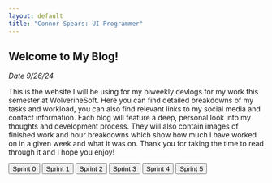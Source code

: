 ```yaml
---
layout: default
title: "Connor Spears: UI Programmer"
---
```


<!-- Intro Section -->
<article>
	<h2>Welcome to My Blog!</h2>
	<p><em>Date 9/26/24</em></p>
	<p>This is the website I will be using for my biweekly devlogs for my work this semester at WolverineSoft. Here you can find detailed breakdowns of my tasks and workload, you can also find relevant links to my social media and contact information. Each blog will feature a deep, personal look into my thoughts and development process. They will also contain images of finished work and hour breakdowns which show how much I have worked on in a given week and what it was on. Thank you for taking the time to read through it and I hope you enjoy!</p>
</article>

<!-- Blog List Section -->
<div class="tabbed-navigation">
	<button class="sprint-button" onclick="showSprint(0)">Sprint 0</button>
	<button class="sprint-button" onclick="showSprint(1)">Sprint 1</button>
	<button class="sprint-button" onclick="showSprint(2)">Sprint 2</button>
    <button class="sprint-button" onclick="showSprint(3)">Sprint 3</button>
    <button class="sprint-button" onclick="showSprint(4)">Sprint 4</button>
    <button class="sprint-button" onclick="showSprint(5)">Sprint 5</button>
</div>

<div id="sprint0" class="sprint-content" style="display: none;">
	<h2>Sprint 0 Blog</h2>
	<p><em>Date 09/22/24 - 10/06/24</em></p>
	<p>During this sprint I completed a technical interview, met my teammates, and made this website!</p>
	<a href="{{ '/blog/2024/09/26/sprint0Blog.html' | relative_url }}" class="read-more">Read More</a>
</div>
<div id="sprint1" class="sprint-content" style="display: none;">
	<h2>Sprint 1 Blog</h2>
	<p><em>Date 10/06/24 - 10/20/24</em></p>
	<p>During sprint 1 we created a preliminary prototype for our game!</p>
	<a href="{{ '/blog/2024/10/13/sprint1Blog.html' | relative_url }}" class="read-more">Read More</a>
</div>
<div id="sprint2" class="sprint-content" style="display: none;">
	<h2>Sprint 2 Blog</h2>
	<p><em>Date 10/20/24-11/03/24</em></p>
	<p>This sprint I worked on more UI as well as a lot of systems design.</p>
	<a href="{{ '/blog/2024/10/30/sprint2Blog.html' | relative_url }}" class="read-more">Read More</a>
</div>
<div id="sprint3" class="sprint-content" style="display: none;">
	<h2>Sprint 3 Blog</h2>
	<p><em>Date 11/03/24-11/17/24</em></p>
	<p>This sprint had me implementing more systems as well as working on feedback from playtesting</p>
	<a href="{{ '/blog/2024/11/17/sprint3Blog.html' | relative_url }}" class="read-more">Read More</a>
</div>
<div id="sprint4" class="sprint-content" style="display: none;">
	<h2>Sprint 4 Blog</h2>
	<p><em>Date 11/17/24-12/01/24</em></p>
	<p>Our last sprint revolved around a lot of finishing up of features and polishing</p>
	<a href="{{ '/blog/2024/12/01/sprint4Blog.html' | relative_url }}" class="read-more">Read More</a>
</div>
<div id="sprint5" class="sprint-content" style="display: none;">
	<h2>Sprint 5 Blog</h2>
	<p><em>Date 12/01/24-12/15/24</em></p>
	<p>After development, we had to focus entirely on documentation and creating our pitch deck</p>
	<a href="{{ '/blog/2024/12/07/sprint5Blog.html' | relative_url }}" class="read-more">Read More</a>
</div>